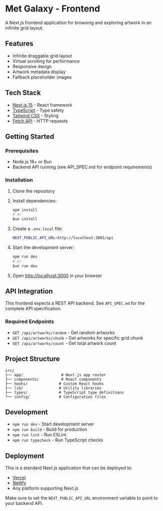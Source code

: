 # Met Galaxy - Frontend

A Next.js frontend application for browsing and exploring artwork in an infinite grid layout.

## Features

- Infinite draggable grid layout
- Virtual scrolling for performance
- Responsive design
- Artwork metadata display
- Fallback placeholder images

## Tech Stack

- [Next.js 15](https://nextjs.org) - React framework
- [TypeScript](https://www.typescriptlang.org/) - Type safety
- [Tailwind CSS](https://tailwindcss.com) - Styling
- [Fetch API](https://developer.mozilla.org/en-US/docs/Web/API/Fetch_API) - HTTP requests

## Getting Started

### Prerequisites

- Node.js 18+ or Bun
- Backend API running (see API_SPEC.md for endpoint requirements)

### Installation

1. Clone the repository
2. Install dependencies:
   ```bash
   npm install
   # or
   bun install
   ```

3. Create a `.env.local` file:
   ```bash
   NEXT_PUBLIC_API_URL=http://localhost:3001/api
   ```

4. Start the development server:
   ```bash
   npm run dev
   # or
   bun run dev
   ```

5. Open [http://localhost:3000](http://localhost:3000) in your browser

## API Integration

This frontend expects a REST API backend. See `API_SPEC.md` for the complete API specification.

### Required Endpoints

- `GET /api/artworks/random` - Get random artworks
- `GET /api/artworks/chunk` - Get artworks for specific grid chunk
- `GET /api/artworks/count` - Get total artwork count

## Project Structure

```
src/
├── app/                 # Next.js app router
├── components/          # React components
├── hooks/              # Custom React hooks
├── lib/                # Utility libraries
├── types/              # TypeScript type definitions
└── config/             # Configuration files
```

## Development

- `npm run dev` - Start development server
- `npm run build` - Build for production
- `npm run lint` - Run ESLint
- `npm run typecheck` - Run TypeScript checks

## Deployment

This is a standard Next.js application that can be deployed to:

- [Vercel](https://vercel.com)
- [Netlify](https://netlify.com)
- Any platform supporting Next.js

Make sure to set the `NEXT_PUBLIC_API_URL` environment variable to point to your backend API.
